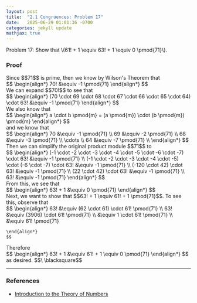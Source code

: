 ```yaml
---
layout: post
title:  "2.1 Congruences: Problem 17"
date:   2025-06-29 01:01:36 -0700
categories: jekyll update
mathjax: true
---
```

<div class="stmt">
Problem 17: Show that \(61! + 1 \equiv 63! + 1 \equiv 0 \pmod{71}\).
</div>
<!-------------------------------------------------------------------------->
<h3>Proof</h3>
Since $$71$$ is prime, then we know by Wilson's Theorem that
<div class="ediv">
	$$
	\begin{align*}
	 70! &\equiv -1 \pmod{71}
	\end{align*}
	$$
</div>
We can expand $$70!$$ to see that
<div>
	$$
	\begin{align*}
	 (70 \cdot 69 \cdot 68 \cdot 67 \cdot 66 \cdot 65 \cdot 64) \cdot 63! &\equiv -1 \pmod{71}
	\end{align*}
	$$
</div>
We also know that 
<div>
	$$
	\begin{align*}
	 a \cdot b \pmod{m} = (a \pmod{m}) \cdot (b \pmod{m}) \pmod{m}
	\end{align*}
	$$
</div>
and we know that
<div>
	$$
	\begin{align*}
	 70 &\equiv -1 \pmod{71} \\
	 69 &\equiv -2 \pmod{71} \\
	 68 &\equiv -3 \pmod{71} \\
	 \cdots \\
	 64 &\equiv -7 \pmod{71} \\
	\end{align*}
	$$
</div>
Then we can simplify the original product module $$71$$ to
<div>
	$$
	\begin{align*}
	 (-1 \cdot -2 \cdot -3 \cdot -4 \cdot -5 \cdot -6 \cdot -7) \cdot 63! &\equiv -1 \pmod{71} \\
	 (-1 \cdot -2 \cdot -3 \cdot -4 \cdot -5) \cdot (-6 \cdot -7) \cdot 63! &\equiv -1 \pmod{71} \\
	 (-120 \cdot 42) \cdot 63! &\equiv -1 \pmod{71} \\
	 (22 \cdot 42) \cdot 63! &\equiv -1 \pmod{71} \\
	 63! &\equiv -1 \pmod{71}
	\end{align*}
	$$
</div>
From this, we see that
<div class="ediv">
	$$
	\begin{align*}
	 63! + 1 &\equiv 0 \pmod{71}
	\end{align*}
	$$
</div>
Next, we want to show that $$63! + 1 \equiv 61! + 1 \pmod{71}$$. To see this, observe that
<div>
	$$
	\begin{align*}
	 63! &\equiv (62 \cdot 61) \cdot 61! \pmod{71} \\
	 63! &\equiv (3906) \cdot 61! \pmod{71} \\
	     &\equiv 1 \cdot 61! \pmod{71} \\
		 &\equiv 61! \pmod{71}
			 
	\end{align*}
	$$
</div>
Therefore
<div class="ediv">
	$$
	\begin{align*}
	 63! + 1 &\equiv 61! + 1 \equiv 0 \pmod{71} 
	\end{align*}
	$$
</div>
as desired. $$\ \blacksquare$$

<!-------------------------------------------------------------------------->
<hr>
<h3>References</h3>
<ul>
<li><a href="https://www.amazon.com/Introduction-Theory-Numbers-Ivan-Niven/dp/0471625469/ref=sr_1_4?crid=2W6RIXK8XKML&dib=eyJ2IjoiMSJ9.4JJX3TjBVssutHObQ6I0JtqeibjE9cdXnvtKb0Pw35sI7nhhCkgDO9V30G9AK93sxOPA9cqJo6oTGbFBW_0XDHlchsMPpntttefDbagYjacM_JsYhJ2OsZfv6AZW7HvHtwvDJLTV9MdlHtcp-Ty3YHGG-SVFN7BkikWdb9V08Bgfc5-qI1PehEyQSC0Q3YgVUjySbeVdj-oMXItNKnmWxTT7gCjXx2REQNat96u4Jwo.zt7TCHwHnbVL91a7UdCCl57bjglwuJ4UAOW-gnC003w&dib_tag=se&keywords=introduction+to+the+theory+of+numbers&qid=1749952397&sprefix=introduction+to+the+theory+of+number%2Caps%2C173&sr=8-4">Introduction to the Theory of Numbers</a></li>
</ul>






















